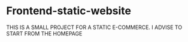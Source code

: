 # Frontend-static-website

THIS IS A SMALL PROJECT FOR A STATIC E-COMMERCE. I ADVISE TO START FROM THE HOMEPAGE

